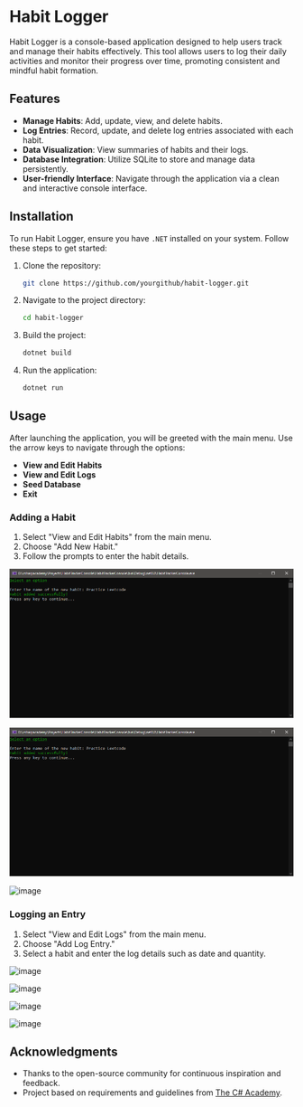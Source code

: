 
# Habit Logger

Habit Logger is a console-based application designed to help users track and manage their habits effectively. This tool allows users to log their daily activities and monitor their progress over time, promoting consistent and mindful habit formation.

## Features

- **Manage Habits**: Add, update, view, and delete habits.
- **Log Entries**: Record, update, and delete log entries associated with each habit.
- **Data Visualization**: View summaries of habits and their logs.
- **Database Integration**: Utilize SQLite to store and manage data persistently.
- **User-friendly Interface**: Navigate through the application via a clean and interactive console interface.

## Installation

To run Habit Logger, ensure you have `.NET` installed on your system. Follow these steps to get started:

1. Clone the repository:
   ```bash
   git clone https://github.com/yourgithub/habit-logger.git
   ```
2. Navigate to the project directory:
   ```bash
   cd habit-logger
   ```
3. Build the project:
   ```bash
   dotnet build
   ```
4. Run the application:
   ```bash
   dotnet run
   ```

## Usage

After launching the application, you will be greeted with the main menu. Use the arrow keys to navigate through the options:

- **View and Edit Habits**
- **View and Edit Logs**
- **Seed Database**
- **Exit**

### Adding a Habit

1. Select "View and Edit Habits" from the main menu.
2. Choose "Add New Habit."
3. Follow the prompts to enter the habit details.

![image](https://github.com/rankdjr/HabitTrackerConsole/blob/master/screenshots/add-habit.PNG)

![image](https://github.com/rankdjr/HabitTrackerConsole/blob/master/screenshots/add-habit.png)

![image](https://github.com/rankdjr/HabitTrackerConsole/blob/master/screenshots/screenshots/habits-sqlview.png)

### Logging an Entry

1. Select "View and Edit Logs" from the main menu.
2. Choose "Add Log Entry."
3. Select a habit and enter the log details such as date and quantity.


![image](https://github.com/rankdjr/HabitTrackerConsole/blob/master/screenshots/screenshots/manage-logs.png)

![image](https://github.com/rankdjr/HabitTrackerConsole/blob/master/screenshots/screenshots/add-log-1.png)

![image](https://github.com/rankdjr/HabitTrackerConsole/blob/master/screenshots/screenshots/add-log-2.png)

![image](https://github.com/rankdjr/HabitTrackerConsole/blob/master/screenshots/screenshots/log-sqlview.png)


## Acknowledgments

- Thanks to the open-source community for continuous inspiration and feedback.
- Project based on requirements and guidelines from [The C# Academy](https://www.thecsharpacademy.com/project/12/habit-logger).
